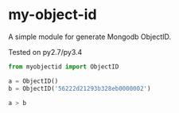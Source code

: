 # my-object-id

A simple module for generate Mongodb ObjectID.

Tested on py2.7/py3.4

```python
from myobjectid import ObjectID

a = ObjectID()
b = ObjectID('56222d21293b328eb0000002')

a > b
```

